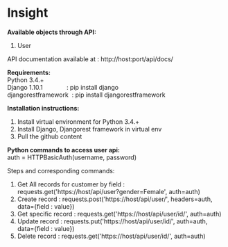 # Insight   

      
**Available objects through API:**         
1. User            

API documentation available at : http://host:port/api/docs/                 
                      
**Requirements:**         
Python 3.4.+         
Django 1.10.1&nbsp;&nbsp;&nbsp;&nbsp;&nbsp;&nbsp;&nbsp;&nbsp;&nbsp;&nbsp;&nbsp;&nbsp;&nbsp;&nbsp;: pip install django                            
djangorestframework&nbsp;&nbsp;: pip install djangorestframework      
                   

**Installation instructions:**              
1.  Install virtual  environment for Python 3.4.+               
2.  Install Django, Djangorest framework in virtual env            
3.  Pull the github content             
  											   
**Python commands to access user api:**     
auth = HTTPBasicAuth(username, password)   
         
Steps and corresponding commands:                       
1. Get All records for customer by field : requests.get('https://host/api/user?gender=Female', auth=auth)                     
2. Create record : requests.post('https://host/api/user/',   headers=auth, data={field : value})                                 
3. Get specific record : requests.get('https://host/api/user/id/', auth=auth)                
4. Update record : requests.put('https://host/api/user/id/', auth=auth, data={field : value})               
5. Delete record : requests.get('https://host/api/user/id/', auth=auth)                           
